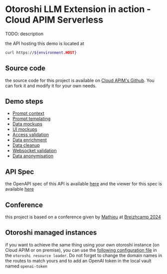 # Otoroshi LLM Extension in action - Cloud APIM Serverless

TODO: description

the API hosting this demo is located at

```sh
curl https://${environment.HOST}
```

## Source code

the source code for this project is available on [Cloud APIM's Github](https://github.com/cloud-apim/otoroshi-llm-extension-serverless). You can fork it and modify it for your own needs.

## Demo steps

- [Prompt context](/docs/demo-1-prompt-context.html)
- [Prompt templating](/docs/demo-2-prompt-templating.html)
- [Data mockups](/docs/demo-3-mock.html)
- [UI mockups](/docs/demo-4-ui-mock.html)               
- [Access validation](/docs/demo-5-access-validation.html)                            
- [Data enrichment](/docs/demo-6-data-enrichment.html)                             
- [Data cleanup](/docs/demo-7-data-cleanup.html)                           
- [Websocket validation](/docs/demo-8-websocket-messages-validation.html)                       
- [Data anonymisation](/docs/demo-9-gdpr.html)

## API Spec

the OpenAPI spec of this API is available [here](/docs/openapi.json) and the viewer for this spec is available [here](/docs/api-ref)

## Conference

this project is based on a conference given by [Mathieu](https://github.com/mathieuancelin) at [Breizhcamp 2024](https://www.breizhcamp.org/)

## Otoroshi managed instances

if you want to achieve the same thing using your own otoroshi instance (on Cloud APIM or on premise), you can use the [following configuration file](/docs/otoroshi-managed.yaml) in the `otoroshi resource loader`. Do not forget to change the domain names in the routes to match yours and to add an OpenAI token in the local vault named `openai-token`